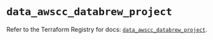 # `data_awscc_databrew_project`

Refer to the Terraform Registry for docs: [`data_awscc_databrew_project`](https://registry.terraform.io/providers/hashicorp/awscc/0.70.0/docs/data-sources/databrew_project).
